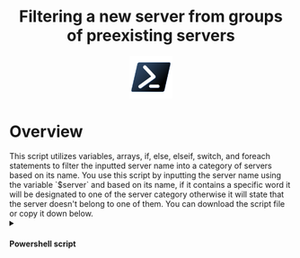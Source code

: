 <h1 align="center">Filtering a new server from groups of preexisting servers</h1>

<p align="center">
<img src="https://github.com/Mwajiduddin/Mwajiduddin/blob/main/images/powershell_icon.png" height="15%" width="15%" />
</p>

<h1>Overview</h1>
This script utilizes variables, arrays, if, else, elseif, switch, and foreach statements to filter the inputted server name into a category of servers based on its name. You use this script by inputting the server name using the variable `$server` and based on its name, if it contains a specific word it will be designated to one of the server category otherwise it will state that the server doesn't belong to one of them.
You can download the script file or copy it down below.


<details> 
  <summary> <h4>Powershell script</h4> </summary>
  
```Powershell
$dbServers = @("MySQLDatabaseServer","PostgreSQLDatabaseServer")
$webServers = @("ApacheWebServer","NginxWebServer","LiteSpeedWebServer")
$storageServers = @("DropboxStorageServer")


$server = "StorageServer2"

if ($server -eq $dbServers) {
  Write-Host "This server exists as one of the database servers"
}
elseif ($server -eq $webServers) {
  Write-Host "This server exists as one of the web servers"
}
elseif ($server -eq $storageServers) {
  Write-Host "This server exists as one of the storage servers"
}
else {
 switch ($server) {
  {$server.Contains("Database")} {
    $dbServers += $server
  }
  {$server.Contains("Web")} {
    $webServers += $server
  }
  {$server.Contains("Storage")} {
    $storageServers += $server
  }
  default {
    Write-Host "This server seems to be new as it doesn't belong to one of the server groups below"
  }
 }
}

foreach ($element in $dbServers) {
  Write-Host "Database Servers: $element"
}
foreach ($element in $webServers) {
  Write-Host "Web Servers: $element"
}
foreach ($element in $storageServers) {
  Write-Host "Storage Servers: $element"
}

``` 
</details>
